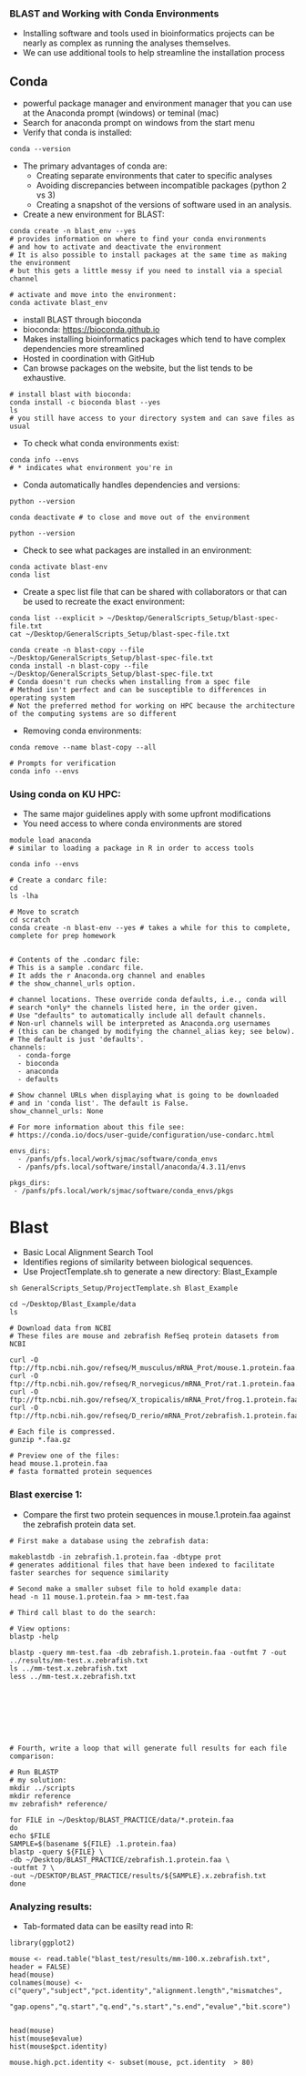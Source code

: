 ### BLAST and Working with Conda Environments
* Installing software and tools used in bioinformatics projects can be nearly as complex as running the analyses themselves.
* We can use additional tools to help streamline the installation process

## Conda
* powerful package manager and environment manager that you can use at the Anaconda prompt (windows) or teminal (mac)
* Search for anaconda prompt on windows from the start menu
* Verify that conda is installed:
```
conda --version
```

* The primary advantages of conda are:
  * Creating separate environments that cater to specific analyses
  * Avoiding discrepancies between incompatible packages (python 2 vs 3)
  * Creating a snapshot of the versions of software used in an analysis.
* Create a new environment for BLAST:
```
conda create -n blast_env --yes
# provides information on where to find your conda environments
# and how to activate and deactivate the environment
# It is also possible to install packages at the same time as making the environment 
# but this gets a little messy if you need to install via a special channel

# activate and move into the environment:
conda activate blast_env
```
* install BLAST through bioconda
* bioconda: https://bioconda.github.io
* Makes installing bioinformatics packages which tend to have complex dependencies more streamlined 
* Hosted in coordination with GitHub 
* Can browse packages on the website, but the list tends to be exhaustive.

```
# install blast with bioconda:
conda install -c bioconda blast --yes
ls
# you still have access to your directory system and can save files as usual
```

* To check what conda environments exist:
```
conda info --envs
# * indicates what environment you're in
```

* Conda automatically handles dependencies and versions:
```
python --version

conda deactivate # to close and move out of the environment

python --version
```

* Check to see what packages are installed in an environment:
```
conda activate blast-env
conda list
```

* Create a spec list file that can be shared with collaborators or that can be used to recreate the exact environment:
```
conda list --explicit > ~/Desktop/GeneralScripts_Setup/blast-spec-file.txt
cat ~/Desktop/GeneralScripts_Setup/blast-spec-file.txt

conda create -n blast-copy --file ~/Desktop/GeneralScripts_Setup/blast-spec-file.txt
conda install -n blast-copy --file ~/Desktop/GeneralScripts_Setup/blast-spec-file.txt
# Conda doesn't run checks when installing from a spec file
# Method isn't perfect and can be susceptible to differences in operating system
# Not the preferred method for working on HPC because the architecture of the computing systems are so different
```
* Removing conda environments:
```
conda remove --name blast-copy --all

# Prompts for verification
conda info --envs
```

### Using conda on KU HPC:
* The same major guidelines apply with some upfront modifications
* You need access to where conda environments are stored
```
module load anaconda
# similar to loading a package in R in order to access tools

conda info --envs

# Create a condarc file:
cd 
ls -lha

# Move to scratch
cd scratch
conda create -n blast-env --yes # takes a while for this to complete, complete for prep homework


# Contents of the .condarc file:
# This is a sample .condarc file.
# It adds the r Anaconda.org channel and enables
# the show_channel_urls option.

# channel locations. These override conda defaults, i.e., conda will
# search *only* the channels listed here, in the order given.
# Use "defaults" to automatically include all default channels.
# Non-url channels will be interpreted as Anaconda.org usernames
# (this can be changed by modifying the channel_alias key; see below).
# The default is just 'defaults'.
channels:
  - conda-forge
  - bioconda
  - anaconda
  - defaults

# Show channel URLs when displaying what is going to be downloaded
# and in 'conda list'. The default is False.
show_channel_urls: None

# For more information about this file see:
# https://conda.io/docs/user-guide/configuration/use-condarc.html

envs_dirs:
  - /panfs/pfs.local/work/sjmac/software/conda_envs
  - /panfs/pfs.local/software/install/anaconda/4.3.11/envs

pkgs_dirs:
 - /panfs/pfs.local/work/sjmac/software/conda_envs/pkgs
```


# Blast
* Basic Local Alignment Search Tool
* Identifies regions of similarity between biological sequences.
* Use ProjectTemplate.sh to generate a new directory: Blast_Example
```
sh GeneralScripts_Setup/ProjectTemplate.sh Blast_Example

cd ~/Desktop/Blast_Example/data
ls 

# Download data from NCBI
# These files are mouse and zebrafish RefSeq protein datasets from NCBI

curl -O ftp://ftp.ncbi.nih.gov/refseq/M_musculus/mRNA_Prot/mouse.1.protein.faa.gz
curl -O ftp://ftp.ncbi.nih.gov/refseq/R_norvegicus/mRNA_Prot/rat.1.protein.faa.gz
curl -O ftp://ftp.ncbi.nih.gov/refseq/X_tropicalis/mRNA_Prot/frog.1.protein.faa.gz
curl -O ftp://ftp.ncbi.nih.gov/refseq/D_rerio/mRNA_Prot/zebrafish.1.protein.faa.gz

# Each file is compressed.
gunzip *.faa.gz

# Preview one of the files:
head mouse.1.protein.faa
# fasta formatted protein sequences
```

### Blast exercise 1:
* Compare the first two protein sequences in mouse.1.protein.faa against the zebrafish protein data set.
```
# First make a database using the zebrafish data:

makeblastdb -in zebrafish.1.protein.faa -dbtype prot
# generates additional files that have been indexed to facilitate faster searches for sequence similarity

# Second make a smaller subset file to hold example data:
head -n 11 mouse.1.protein.faa > mm-test.faa

# Third call blast to do the search:

# View options:
blastp -help

blastp -query mm-test.faa -db zebrafish.1.protein.faa -outfmt 7 -out ../results/mm-test.x.zebrafish.txt
ls ../mm-test.x.zebrafish.txt
less ../mm-test.x.zebrafish.txt








# Fourth, write a loop that will generate full results for each file comparison:

# Run BLASTP
# my solution:
mkdir ../scripts
mkdir reference
mv zebrafish* reference/

for FILE in ~/Desktop/BLAST_PRACTICE/data/*.protein.faa
do 
echo $FILE
SAMPLE=$(basename ${FILE} .1.protein.faa)
blastp -query ${FILE} \
-db ~/Desktop/BLAST_PRACTICE/zebrafish.1.protein.faa \
-outfmt 7 \
-out ~/DESKTOP/BLAST_PRACTICE/results/${SAMPLE}.x.zebrafish.txt
done
```

### Analyzing results:
* Tab-formated data can be easilty read into R:
```
library(ggplot2)

mouse <- read.table("blast_test/results/mm-100.x.zebrafish.txt", header = FALSE)
head(mouse)
colnames(mouse) <- c("query","subject","pct.identity","alignment.length","mismatches",
                     "gap.opens","q.start","q.end","s.start","s.end","evalue","bit.score")


head(mouse)
hist(mouse$evalue)
hist(mouse$pct.identity)

mouse.high.pct.identity <- subset(mouse, pct.identity  > 80)
```
